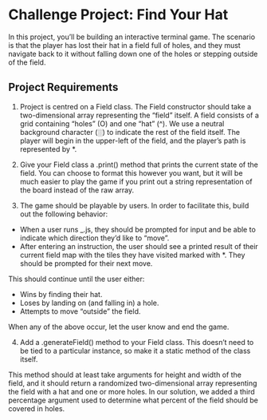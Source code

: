# Challenge Project: Find Your Hat

In this project, you’ll be building an interactive terminal game. The scenario is that the player has lost their hat in a field full of holes, and they must navigate back to it without falling down one of the holes or stepping outside of the field.

## Project Requirements

1. Project is centred on a Field class. The Field constructor should take a two-dimensional array representing the “field” itself. A field consists of a grid containing “holes” (O) and one “hat” (^). We use a neutral background character (░) to indicate the rest of the field itself. The player will begin in the upper-left of the field, and the player’s path is represented by *.

2. Give your Field class a .print() method that prints the current state of the field. You can choose to format this however you want, but it will be much easier to play the game if you print out a string representation of the board instead of the raw array.

3. The game should be playable by users. In order to facilitate this, build out the following behavior:

- When a user runs _.js, they should be prompted for input and be able to indicate which direction they’d like to “move”.
- After entering an instruction, the user should see a printed result of their current field map with the tiles they have visited marked with *. They should be prompted for their next move.

This should continue until the user either:

- Wins by finding their hat.
- Loses by landing on (and falling in) a hole.
- Attempts to move “outside” the field.

When any of the above occur, let the user know and end the game.

4. Add a .generateField() method to your Field class. This doesn’t need to be tied to a particular instance, so make it a static method of the class itself.

This method should at least take arguments for height and width of the field, and it should return a randomized two-dimensional array representing the field with a hat and one or more holes. In our solution, we added a third percentage argument used to determine what percent of the field should be covered in holes.
